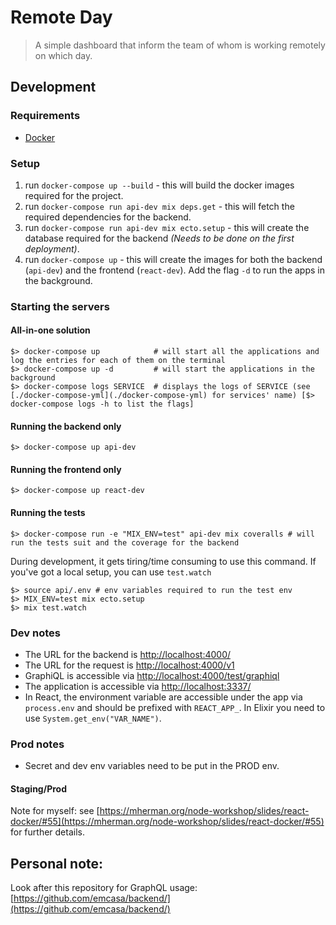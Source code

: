 # Remote Day
> A simple dashboard that inform the team of whom is working remotely on which day.

## Development
### Requirements
* [Docker](https://www.docker.com/get-started)

### Setup
1. run `docker-compose up --build` - this will build the docker images required for the project.
2. run `docker-compose run api-dev mix deps.get` - this will fetch the required dependencies for the backend.
3. run `docker-compose run api-dev mix ecto.setup` - this will create the database required for the backend _(Needs to be done on the first deployment)_.
4. run `docker-compose up` - this will create the images for both the backend (`api-dev`) and the frontend (`react-dev`).
Add the flag `-d` to run the apps in the background.

### Starting the servers
#### All-in-one solution
```shell
$> docker-compose up            # will start all the applications and log the entries for each of them on the terminal
$> docker-compose up -d         # will start the applications in the background
$> docker-compose logs SERVICE  # displays the logs of SERVICE (see [./docker-compose-yml](./docker-compose-yml) for services' name) [$> docker-compose logs -h to list the flags]
```

#### Running the backend only
```shell
$> docker-compose up api-dev
```

#### Running the frontend only
```shell
$> docker-compose up react-dev
```

#### Running the tests
```shell
$> docker-compose run -e "MIX_ENV=test" api-dev mix coveralls # will run the tests suit and the coverage for the backend
```

During development, it gets tiring/time consuming to use this command. If you've got a local setup, you can use `test.watch`
```shell
$> source api/.env # env variables required to run the test env
$> MIX_ENV=test mix ecto.setup
$> mix test.watch
```

### Dev notes
* The URL for the backend is [http://localhost:4000/](http://localhost:4000/)
* The URL for the request is [http://localhost:4000/v1](http://localhost:4000/)
* GraphiQL is accessible via [http://localhost:4000/test/graphiql](http://localhost:4000/test/graphiql)
* The application is accessible via [http://localhost:3337/](http://localhost:3337/)
* In React, the environment variable are accessible under the app via `process.env` and should be prefixed with `REACT_APP_`.
In Elixir you need to use `System.get_env("VAR_NAME")`.

### Prod notes
* Secret and dev env variables need to be put in the PROD env.

#### Staging/Prod
Note for myself: see [https://mherman.org/node-workshop/slides/react-docker/#55](https://mherman.org/node-workshop/slides/react-docker/#55) for further details.

## Personal note:
Look after this repository for GraphQL usage: [https://github.com/emcasa/backend/](https://github.com/emcasa/backend/)
